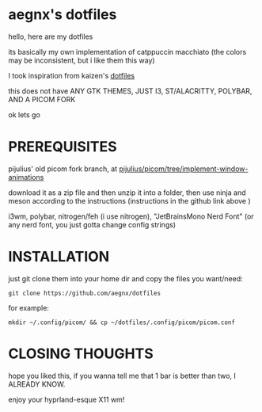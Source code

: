 # aegnx's dotfiles

hello, here are my dotfiles

its basically my own implementation of catppuccin macchiato (the colors may be inconsistent, but i like them this way)

I took inspiration from kaizen's [dotfiles](https://github.com/kzndotsh/dotfiles)

this does not have ANY GTK THEMES, JUST I3, ST/ALACRITTY, POLYBAR, AND A PICOM FORK

ok lets go

# PREREQUISITES

pijulius' old picom fork branch, at [pijulius/picom/tree/implement-window-animations](https://github.com/pijulius/picom/tree/implement-window-animations)

download it as a zip file and then unzip it into a folder, then use ninja and meson according to the instructions (instructions in the github link above )

i3wm, polybar, nitrogen/feh (i use nitrogen), "JetBrainsMono Nerd Font" (or any nerd font, you just gotta change config strings)

# INSTALLATION
just git clone them into your home dir and copy the files you want/need:

``git clone https://github.com/aegnx/dotfiles``

for example:

``mkdir ~/.config/picom/ && cp ~/dotfiles/.config/picom/picom.conf``
# CLOSING THOUGHTS

hope you liked this, if you wanna tell me that 1 bar is better than two, I ALREADY KNOW.

enjoy your hyprland-esque X11 wm!

